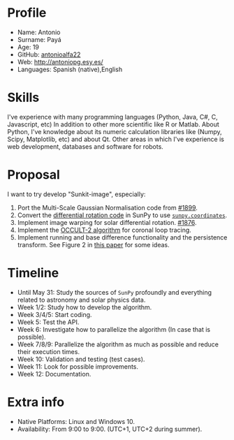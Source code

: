 Profile
========
- Name: Antonio
- Surname: Payá
- Age: 19
- GitHub: [antonioalfa22](https://github.com/antonioalfa22)
- Web: http://antoniopg.esy.es/
- Languages: Spanish (native),English

Skills
==========
I've experience with many programming languages ​​(Python, Java, C#, C, Javascript, etc) In addition to other more scientific like R or Matlab.
About Python, I've knowledge about its numeric calculation libraries like (Numpy, Scipy, Matplotlib, etc) and about Qt.
Other areas in which I've experience is web development, databases and software for robots.


Proposal
========
I want to try develop "Sunkit-image", especially:
1. Port the Multi-Scale Gaussian Normalisation code from [#1899](https://github.com/sunpy/sunpy/pull/1899).
2. Convert the [differential rotation code](https://github.com/sunpy/sunpy/blob/master/sunpy/physics/differential_rotation.py) in SunPy to use [`sunpy.coordinates`](https://github.com/sunpy/sunpy/tree/master/sunpy/map).
3. Implement image warping for solar differential rotation. [#1876](https://github.com/sunpy/sunpy/pull/1876).
4. Implement the [OCCULT-2 algorithm](http://arxiv.org/abs/1307.5046) for coronal loop tracing.
5. Implement running and base difference functionality and the persistence transform. See Figure 2 in [this paper](http://iopscience.iop.org/article/10.1088/0004-637X/736/2/102/pdf) for some ideas.


Timeline
========
- Until May 31: Study the sources of `SunPy` profoundly and everything related to astronomy and solar physics data.
- Week 1/2: Study how to develop the algorithm.
- Week 3/4/5: Start coding.
- Week 5: Test the API.
- Week 6: Investigate how to parallelize the algorithm (In case that is possible).
- Week 7/8/9: Parallelize the algorithm as much as possible and reduce their execution times.
- Week 10: Validation and testing (test cases).
- Week 11: Look for possible improvements.
- Week 12: Documentation.

Extra info
==========
- Native Platforms: Linux and Windows 10.
- Availability: From 9:00 to 9:00. (UTC+1, UTC+2 during summer).
